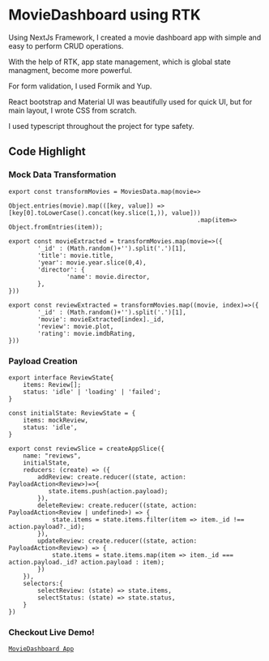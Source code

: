 # MovieDashboard using RTK

Using NextJs Framework, I created a movie dashboard app with simple and easy to perform CRUD operations.

With the help of RTK, app state management, which is global state managment, become more powerful.

For form validation, I used Formik and Yup.

React bootstrap and Material UI was beautifully used for quick UI, but for main layout, I wrote CSS from scratch.

I used typescript throughout the project for type safety.

## Code Highlight

### Mock Data Transformation
```
export const transformMovies = MoviesData.map(movie=>
                                            Object.entries(movie).map(([key, value]) => [key[0].toLowerCase().concat(key.slice(1,)), value]))
                                                    .map(item=> Object.fromEntries(item));

export const movieExtracted = transformMovies.map(movie=>({
        '_id' : (Math.random()+'').split('.')[1],
        'title': movie.title,
        'year': movie.year.slice(0,4),
        'director': {
                'name': movie.director,
        },
}))

export const reviewExtracted = transformMovies.map((movie, index)=>({
        '_id' : (Math.random()+'').split('.')[1],
        'movie': movieExtracted[index]._id,
        'review': movie.plot,
        'rating': movie.imdbRating,
}))
```

### Payload Creation

```
export interface ReviewState{
    items: Review[];
    status: 'idle' | 'loading' | 'failed';
}

const initialState: ReviewState = {
    items: mockReview,
    status: 'idle',
}

export const reviewSlice = createAppSlice({
    name: "reviews",
    initialState,
    reducers: (create) => ({
        addReview: create.reducer((state, action: PayloadAction<Review>)=>{
           state.items.push(action.payload);
        }),
        deleteReview: create.reducer((state, action: PayloadAction<Review | undefined>) => {
            state.items = state.items.filter(item => item._id !== action.payload?._id);
        }),
        updateReview: create.reducer((state, action: PayloadAction<Review>) => {
            state.items = state.items.map(item => item._id === action.payload._id? action.payload : item);
        })
    }),
    selectors:{
        selectReview: (state) => state.items,
        selectStatus: (state) => state.status,
    }
})
```
### Checkout Live Demo!

[`MovieDashboard App`](https://movie-dashboard-react-redux.vercel.app/)

